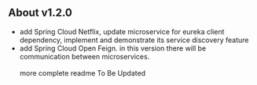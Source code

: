 ## About v1.2.0
- add Spring Cloud Netflix, update microservice for eureka client dependency, implement and demonstrate its service discovery feature
- add Spring Cloud Open Feign. in this version there will be communication between microservices.
<br/><br/>more complete readme To Be Updated
